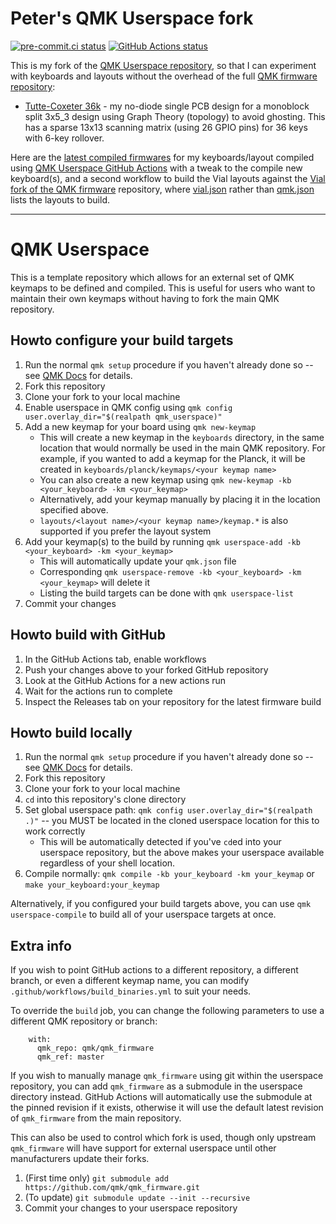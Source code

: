 # Peter's QMK Userspace fork

[![pre-commit.ci status](https://results.pre-commit.ci/badge/github/peterjc/qmk_userspace/main.svg)](https://results.pre-commit.ci/latest/github/peterjc/qmk_userspace/main)
[![GitHub Actions status](https://github.com/peterjc/qmk_userspace/actions/workflows/build_binaries.yaml/badge.svg?branch=main)](https://github.com/peterjc/qmk_userspace//actions)

This is my fork of the [QMK Userspace repository](https://github.com/qmk/qmk_userspace),
so that I can experiment with keyboards and layouts without the overhead of the full
[QMK firmware repository](https://github.com/qmk/qmk_firmware/):

* [Tutte-Coxeter 36k](keyboards/tutte_coxeter_36k/readme.md) - my no-diode single
  PCB design for a monoblock split 3x5_3 design using Graph Theory (topology) to
  avoid ghosting. This has a sparse 13x13 scanning matrix (using 26 GPIO pins)
  for 36 keys with 6-key rollover.

Here are the [latest compiled firmwares](https://github.com/peterjc/qmk_userspace/releases/tag/latest)
for my keyboards/layout compiled using [QMK Userspace GitHub
Actions](.github/workflows/build_binaries.yaml) with a tweak to the compile new
keyboard(s), and a second workflow to build the Vial layouts against the [Vial fork of
the QMK firmware](https://github.com/vial-kb/vial-qmk/) repository, where
[vial.json](vial.json) rather than [qmk.json](qmk.json) lists the layouts to build.

------------------------------------------------------------------------------

# QMK Userspace

This is a template repository which allows for an external set of QMK keymaps to be defined and compiled. This is useful for users who want to maintain their own keymaps without having to fork the main QMK repository.

## Howto configure your build targets

1. Run the normal `qmk setup` procedure if you haven't already done so -- see [QMK Docs](https://docs.qmk.fm/#/newbs) for details.
1. Fork this repository
1. Clone your fork to your local machine
1. Enable userspace in QMK config using `qmk config user.overlay_dir="$(realpath qmk_userspace)"`
1. Add a new keymap for your board using `qmk new-keymap`
    * This will create a new keymap in the `keyboards` directory, in the same location that would normally be used in the main QMK repository. For example, if you wanted to add a keymap for the Planck, it will be created in `keyboards/planck/keymaps/<your keymap name>`
    * You can also create a new keymap using `qmk new-keymap -kb <your_keyboard> -km <your_keymap>`
    * Alternatively, add your keymap manually by placing it in the location specified above.
    * `layouts/<layout name>/<your keymap name>/keymap.*` is also supported if you prefer the layout system
1. Add your keymap(s) to the build by running `qmk userspace-add -kb <your_keyboard> -km <your_keymap>`
    * This will automatically update your `qmk.json` file
    * Corresponding `qmk userspace-remove -kb <your_keyboard> -km <your_keymap>` will delete it
    * Listing the build targets can be done with `qmk userspace-list`
1. Commit your changes

## Howto build with GitHub

1. In the GitHub Actions tab, enable workflows
1. Push your changes above to your forked GitHub repository
1. Look at the GitHub Actions for a new actions run
1. Wait for the actions run to complete
1. Inspect the Releases tab on your repository for the latest firmware build

## Howto build locally

1. Run the normal `qmk setup` procedure if you haven't already done so -- see [QMK Docs](https://docs.qmk.fm/#/newbs) for details.
1. Fork this repository
1. Clone your fork to your local machine
1. `cd` into this repository's clone directory
1. Set global userspace path: `qmk config user.overlay_dir="$(realpath .)"` -- you MUST be located in the cloned userspace location for this to work correctly
    * This will be automatically detected if you've `cd`ed into your userspace repository, but the above makes your userspace available regardless of your shell location.
1. Compile normally: `qmk compile -kb your_keyboard -km your_keymap` or `make your_keyboard:your_keymap`

Alternatively, if you configured your build targets above, you can use `qmk userspace-compile` to build all of your userspace targets at once.

## Extra info

If you wish to point GitHub actions to a different repository, a different branch, or even a different keymap name, you can modify `.github/workflows/build_binaries.yml` to suit your needs.

To override the `build` job, you can change the following parameters to use a different QMK repository or branch:
```
    with:
      qmk_repo: qmk/qmk_firmware
      qmk_ref: master
```

If you wish to manually manage `qmk_firmware` using git within the userspace repository, you can add `qmk_firmware` as a submodule in the userspace directory instead. GitHub Actions will automatically use the submodule at the pinned revision if it exists, otherwise it will use the default latest revision of `qmk_firmware` from the main repository.

This can also be used to control which fork is used, though only upstream `qmk_firmware` will have support for external userspace until other manufacturers update their forks.

1. (First time only) `git submodule add https://github.com/qmk/qmk_firmware.git`
1. (To update) `git submodule update --init --recursive`
1. Commit your changes to your userspace repository
